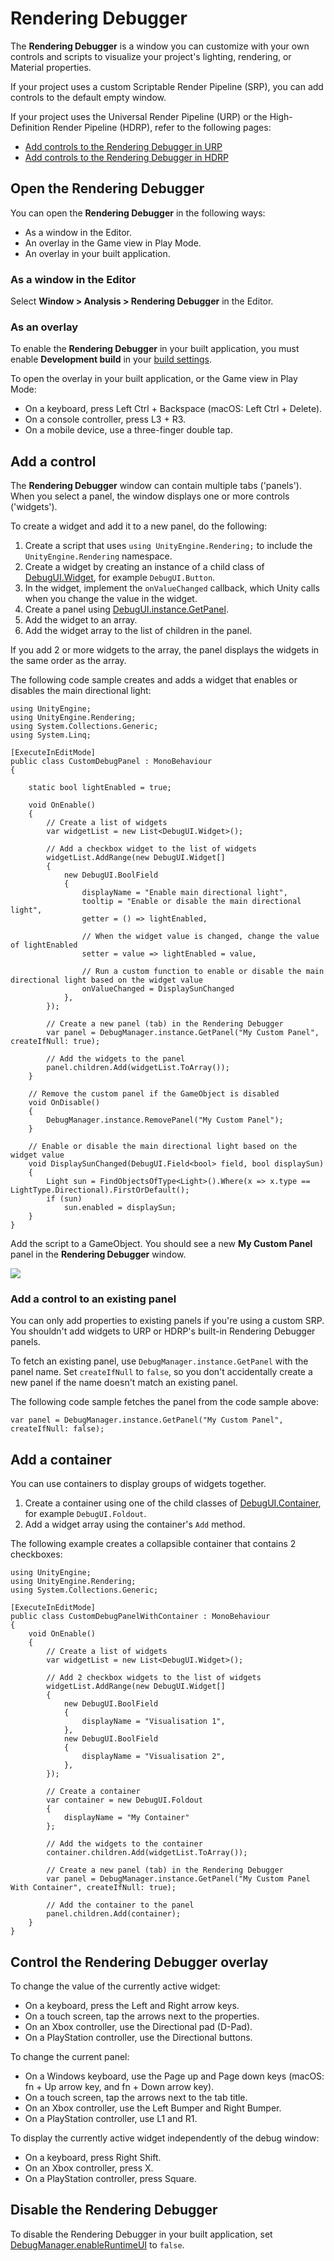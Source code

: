 # Rendering Debugger

The **Rendering Debugger** is a window you can customize with your own controls and scripts to visualize your project's lighting, rendering, or Material properties.

If your project uses a custom Scriptable Render Pipeline (SRP), you can add controls to the default empty window.

If your project uses the Universal Render Pipeline (URP) or the High-Definition Render Pipeline (HDRP), refer to the following pages:

- [Add controls to the Rendering Debugger in URP](https://docs.unity3d.com/Packages/com.unity.render-pipelines.universal@15.0/manual/features/rendering-debugger-add-controls.html)
- [Add controls to the Rendering Debugger in HDRP](https://docs.unity3d.com/Packages/com.unity.render-pipelines.high-definition@15.0/manual/Rendering-Debugger-Add-Controls.html)

## Open the Rendering Debugger

You can open the **Rendering Debugger** in the following ways:

- As a window in the Editor.
- An overlay in the Game view in Play Mode.
- An overlay in your built application.

### As a window in the Editor

Select **Window > Analysis > Rendering Debugger** in the Editor.

### As an overlay

To enable the **Rendering Debugger** in your built application, you must enable **Development build** in your [build settings](https://docs.unity3d.com/2023.1/Documentation/Manual/BuildSettings.html).

To open the overlay in your built application, or the Game view in Play Mode:

- On a keyboard, press Left Ctrl + Backspace (macOS: Left Ctrl + Delete).
- On a console controller, press L3 + R3.
- On a mobile device, use a three-finger double tap.

## Add a control

The **Rendering Debugger** window can contain multiple tabs ('panels'). When you select a panel, the window displays one or more controls ('widgets').

To create a widget and add it to a new panel, do the following:

1. Create a script that uses `using UnityEngine.Rendering;` to include the `UnityEngine.Rendering` namespace.
2. Create a widget by creating an instance of a child class of [DebugUI.Widget](../api/UnityEngine.Rendering.DebugUI.Widget.html), for example `DebugUI.Button`.
3. In the widget, implement the `onValueChanged` callback, which Unity calls when you change the value in the widget.
4. Create a panel using [DebugUI.instance.GetPanel](../api/UnityEngine.Rendering.DebugManager.html#UnityEngine_Rendering_DebugManager_GetPanel_System_String_System_Boolean_System_Int32_System_Boolean_).
5. Add the widget to an array.
6. Add the widget array to the list of children in the panel.

If you add 2 or more widgets to the array, the panel displays the widgets in the same order as the array.

The following code sample creates and adds a widget that enables or disables the main directional light:

```
using UnityEngine;
using UnityEngine.Rendering;
using System.Collections.Generic;
using System.Linq;

[ExecuteInEditMode]
public class CustomDebugPanel : MonoBehaviour
{

    static bool lightEnabled = true;

    void OnEnable()
    {
        // Create a list of widgets
        var widgetList = new List<DebugUI.Widget>();

        // Add a checkbox widget to the list of widgets
        widgetList.AddRange(new DebugUI.Widget[]
        {
            new DebugUI.BoolField
            {
                displayName = "Enable main directional light",
                tooltip = "Enable or disable the main directional light",
                getter = () => lightEnabled,

                // When the widget value is changed, change the value of lightEnabled
                setter = value => lightEnabled = value,

                // Run a custom function to enable or disable the main directional light based on the widget value
                onValueChanged = DisplaySunChanged
            },
        });

        // Create a new panel (tab) in the Rendering Debugger
        var panel = DebugManager.instance.GetPanel("My Custom Panel", createIfNull: true);

        // Add the widgets to the panel
        panel.children.Add(widgetList.ToArray());
    }

    // Remove the custom panel if the GameObject is disabled
    void OnDisable()
    {
        DebugManager.instance.RemovePanel("My Custom Panel");
    }

    // Enable or disable the main directional light based on the widget value
    void DisplaySunChanged(DebugUI.Field<bool> field, bool displaySun)
    {
        Light sun = FindObjectsOfType<Light>().Where(x => x.type == LightType.Directional).FirstOrDefault();
        if (sun)
            sun.enabled = displaySun;
    }
}
```

Add the script to a GameObject. You should see a new **My Custom Panel** panel in the **Rendering Debugger** window.

![](Images/rendering-debugger.png)

### Add a control to an existing panel

You can only add properties to existing panels if you're using a custom SRP. You shouldn't add widgets to URP or HDRP's built-in Rendering Debugger panels.

To fetch an existing panel, use `DebugManager.instance.GetPanel` with the panel name. Set `createIfNull` to `false`, so you don't accidentally create a new panel if the name doesn't match an existing panel.

The following code sample fetches the panel from the code sample above:

```
var panel = DebugManager.instance.GetPanel("My Custom Panel", createIfNull: false);
```

## Add a container

You can use containers to display groups of widgets together.

1. Create a container using one of the child classes of [DebugUI.Container](../api/UnityEngine.Rendering.DebugUI.Container.html), for example `DebugUI.Foldout`.
2. Add a widget array using the container's `Add` method.

The following example creates a collapsible container that contains 2 checkboxes:

```
using UnityEngine;
using UnityEngine.Rendering;
using System.Collections.Generic;

[ExecuteInEditMode]
public class CustomDebugPanelWithContainer : MonoBehaviour
{
    void OnEnable()
    {
        // Create a list of widgets
        var widgetList = new List<DebugUI.Widget>();

        // Add 2 checkbox widgets to the list of widgets
        widgetList.AddRange(new DebugUI.Widget[]
        {
            new DebugUI.BoolField
            {
                displayName = "Visualisation 1",
            },
            new DebugUI.BoolField
            {
                displayName = "Visualisation 2",
            },
        });

        // Create a container
        var container = new DebugUI.Foldout
        {
            displayName = "My Container"
        };

        // Add the widgets to the container
        container.children.Add(widgetList.ToArray());

        // Create a new panel (tab) in the Rendering Debugger
        var panel = DebugManager.instance.GetPanel("My Custom Panel With Container", createIfNull: true);

        // Add the container to the panel
        panel.children.Add(container);
    }
}
```

## Control the Rendering Debugger overlay

To change the value of the currently active widget:

- On a keyboard, press the Left and Right arrow keys.
- On a touch screen, tap the arrows next to the properties.
- On an Xbox controller, use the Directional pad (D-Pad).
- On a PlayStation controller, use the Directional buttons.

To change the current panel:

- On a Windows keyboard, use the Page up and Page down keys (macOS: fn + Up arrow key, and fn + Down arrow key).
- On a touch screen, tap the arrows next to the tab title.
- On an Xbox controller, use the Left Bumper and Right Bumper.
- On a PlayStation controller, use L1 and R1.

To display the currently active widget independently of the debug window:

- On a keyboard, press Right Shift.
- On an Xbox controller, press X.
- On a PlayStation controller, press Square.

## Disable the Rendering Debugger

To disable the Rendering Debugger in your built application, set [DebugManager.enableRuntimeUI](https://docs.unity3d.com/Packages/com.unity.render-pipelines.core@15.0/api/UnityEngine.Rendering.DebugManager.html#UnityEngine_Rendering_DebugManager_enableRuntimeUI) to `false`.
